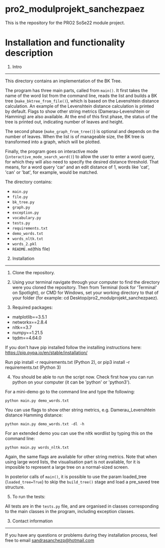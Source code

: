 # pro2_modulprojekt_sanchezpaez

This is the repository for the PRO2 SoSe22 module project.

Installation and functionality description
=======================

1. Intro
-------

This directory contains an implementation of the BK Tree.

The program has three main parts, called from `main()`. It first takes the name of the word list from the command line, reads the list and builds a BK tree (`make_bktree_from_file()`), which is based on  the Levenshtein distance calculation. An example of the Levenshtein distance calculation is printed by default. Flags to show other string metrics (Damerau-Levenshtein or Hamming) are also available. At the end of this first phase, the status of the tree is printed out, indicating number of leaves and height.

The second phase (`make_graph_from_tree()`) is optional and depends on the number of leaves. When the list is of manageable size, the BK tree is transformed into a graph, which will be plotted.

Finally, the program goes on interactive mode (`interactive_mode_search_word()`) to allow the user to enter a word query, for which they will also need to specify the desired distance threshold. That means, for a word query 'car' and an edit distance of 1, words like 'cat', 'can' or 'bat', for example, would be matched.


The directory contains:

* `main.py`
* `file.py`
* `bk_tree.py`
* `graph.py`
* `exception.py`
* `vocabulary.py`
* `tests.py`
* `requirements.txt`
* `demo_words.txt`
* `words_nltk.txt`
* `words_2.pkl`
* `README.md`(this file)


2. Installation
-------

1) Clone the repository.

2) Using your terminal navigate through your computer to find the directory were you cloned the repository. Then from Terminal (look for 'Terminal' on Spotlight), or CMD for Windows,  set your working directory to that of your folder (for example: cd Desktop/pro2_modulprojekt_sanchezpaez).

3) Required packages:

* matplotlib==3.5.1
* networkx==2.8.4
* nltk==3.7
* numpy==1.21.5
* tqdm==4.64.0

If you don't have pip installed follow the installing instructions here: https://pip.pypa.io/en/stable/installation/

Run pip install -r requirements.txt (Python 2), or pip3 install -r requirements.txt (Python 3)


4) You should be able to run the script now. Check first how you can run python on your computer (it can be 'python' or 'python3').

For a mini-demo go to the command line and type the following:

```
python main.py demo_words.txt
```

You can use flags to show other string metrics, e.g. Damerau_Levenshtein distance Hamming distance:

```
python main.py demo_words.txt -dl -h
```

For an extended demo you can use the nltk wordlist by typing this on the command line:

```
python main.py words_nltk.txt
```
Again, the same flags are available for other string metrics.
Note that when using large word lists, the visualisation part is not available, for it is imposible to represent a large tree on a normal-sized screen.

In posterior calls of `main()`, it is possible to use the param loaded_tree (`loaded_tree=True`) to skip the `build_tree()` stage and load a pre_saved tree structure.


5) To run the tests:

All tests are in the `tests.py` file, and are organised in classes corresponding to the main classes in the program, including exception classes.


3. Contact information
-------

If you have any questions or problems during they installation process, feel free to email sandrasanchezp@hotmail.com

